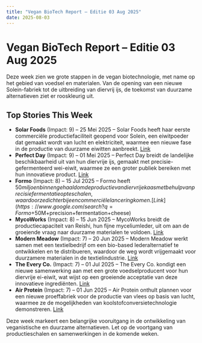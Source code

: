 ```yaml
---
title: "Vegan BioTech Report – Editie 03 Aug 2025"
date: 2025-08-03
---
```


# Vegan BioTech Report – Editie 03 Aug 2025

Deze week zien we grote stappen in de vegan biotechnologie, met name op het gebied van voedsel en materialen. Van de opening van een nieuwe Solein-fabriek tot de uitbreiding van diervrij ijs, de toekomst van duurzame alternatieven ziet er rooskleurig uit.

## Top Stories This Week

*   **Solar Foods** (Impact: 9) – 25 Mei 2025 – Solar Foods heeft haar eerste commerciële productiefaciliteit geopend voor Solein, een eiwitpoeder dat gemaakt wordt van lucht en elektriciteit, waarmee een nieuwe fase in de productie van duurzame eiwitten aanbreekt. [Link](https://www.google.com/search?q=Solar+Foods+commercial+Solein+production+facility)
*   **Perfect Day** (Impact: 9) – 01 Mei 2025 – Perfect Day breidt de landelijke beschikbaarheid uit van hun diervrije ijs, gemaakt met precisie-gefermenteerd wei-eiwit, waarmee ze een groter publiek bereiken met hun innovatieve product. [Link](https://www.google.com/search?q=Perfect+Day+animal-free+ice+cream+nationwide+launch)
*   **Formo** (Impact: 8) – 15 Jul 2025 – Formo heeft $50 miljoen binnengehaald om de productie van diervrije kaas met behulp van precisiefermentatie op te schalen, waardoor ze dichter bij een commerciële lancering komen. [Link](https://www.google.com/search?q=Formo+$50M+precision+fermentation+cheese)
*   **MycoWorks** (Impact: 8) – 15 Jun 2025 – MycoWorks breidt de productiecapaciteit van Reishi, hun fijne myceliumleder, uit om aan de groeiende vraag naar duurzame materialen te voldoen. [Link](https://www.google.com/search?q=MycoWorks+expands+Reishi+mycelium+leather+production)
*   **Modern Meadow** (Impact: 7) – 20 Jun 2025 – Modern Meadow werkt samen met een textielbedrijf om een ​​bio-based lederalternatief te ontwikkelen en te distribueren, waardoor de weg wordt vrijgemaakt voor duurzamere materialen in de textielindustrie. [Link](https://www.google.com/search?q=Modern+Meadow+textile+bio-based+leather+alternative)
*   **The Every Co.** (Impact: 7) – 01 Jul 2025 – The Every Co. kondigt een nieuwe samenwerking aan met een grote voedselproducent voor hun diervrije ei-eiwit, wat wijst op een groeiende acceptatie van deze innovatieve ingrediënten. [Link](https://www.google.com/search?q=The+Every+Co+animal-free+egg+protein+partnership)
*   **Air Protein** (Impact: 7) – 01 Jun 2025 – Air Protein onthult plannen voor een nieuwe proeffabriek voor de productie van vlees op basis van lucht, waarmee ze de mogelijkheden van koolstofconversietechnologie demonstreren. [Link](https://www.google.com/search?q=Air+Protein+pilot+facility+air-based+meat)

Deze week markeert een belangrijke vooruitgang in de ontwikkeling van veganistische en duurzame alternatieven. Let op de voortgang van productieschalen en samenwerkingen in de komende weken.
